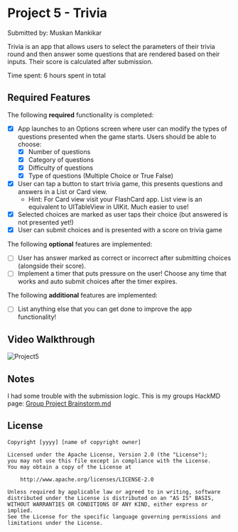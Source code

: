 # Project 5 - Trivia

Submitted by: Muskan Mankikar

Trivia is an app that allows users to select the parameters of their trivia round and then answer some questions that are rendered based on their inputs. Their score is calculated after submission. 

Time spent: 6 hours spent in total

## Required Features

The following **required** functionality is completed:

- [x] App launches to an Options screen where user can modify the types of questions presented when the game starts. Users should be able to choose:
  - [x] Number of questions
  - [x] Category of questions
  - [x] Difficulty of questions
  - [x] Type of questions (Multiple Choice or True False)
- [x] User can tap a button to start trivia game, this presents questions and answers in a List or Card view.
  - Hint: For Card view visit your FlashCard app. List view is an equivalent to UITableView in UIKit. Much easier to use!
- [x] Selected choices are marked as user taps their choice (but answered is not presented yet!)
- [x] User can submit choices and is presented with a score on trivia game
 
The following **optional** features are implemented:

- [ ] User has answer marked as correct or incorrect after submitting choices (alongside their score).
- [ ] Implement a timer that puts pressure on the user! Choose any time that works and auto submit choices after the timer expires. 

The following **additional** features are implemented:

- [ ] List anything else that you can get done to improve the app functionality!

## Video Walkthrough

![Project5](https://github.com/muskanmm/Project-5-Trivia/assets/103543593/667dc178-440d-4251-951a-b1b7fac93ea6)


## Notes

I had some trouble with the submission logic. 
This is my groups HackMD page: 
[Group Project Brainstorm.md](https://github.com/muskanmm/Project-5-Trivia/files/14810521/Group.Project.Brainstorm.md)


## License

    Copyright [yyyy] [name of copyright owner]

    Licensed under the Apache License, Version 2.0 (the "License");
    you may not use this file except in compliance with the License.
    You may obtain a copy of the License at

        http://www.apache.org/licenses/LICENSE-2.0

    Unless required by applicable law or agreed to in writing, software
    distributed under the License is distributed on an "AS IS" BASIS,
    WITHOUT WARRANTIES OR CONDITIONS OF ANY KIND, either express or implied.
    See the License for the specific language governing permissions and
    limitations under the License.

